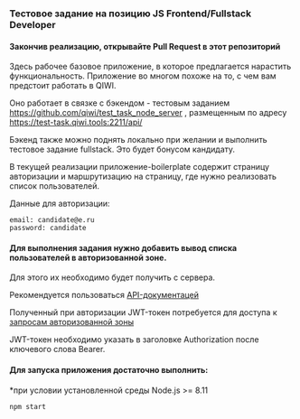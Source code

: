 ### Тестовое задание на позицию JS Frontend/Fullstack Developer

#### Закончив реализацию, открывайте Pull Request в этот репозиторий

Здесь рабочее базовое приложение, в которое предлагается нарастить функциональность.
Приложение во многом похоже на то, с чем вам предстоит работать в QIWI.

Оно работает в связке с бэкендом - тестовым заданием https://github.com/qiwi/test_task_node_server
, размещенным по адресу https://test-task.qiwi.tools:2211/api/

Бэкенд также можно поднять локально при желании и выполнить тестовое задание fullstack. Это будет бонусом кандидату.

В текущей реализации приложение-boilerplate содержит страницу авторизации и маршрутизацию на страницу, где нужно реализовать список пользователей.

Данные для авторизации:
```
email: candidate@e.ru
password: candidate
```

#### Для выполнения задания нужно добавить вывод списка пользователей в авторизованной зоне.
Для этого их необходимо будет получить с сервера.

Рекомендуется пользоваться [API-документацей](https://qiwi.github.io/test_task_node_server/)

Полученный при авторизации JWT-токен потребуется для доступа к [запросам авторизованной зоны](https://qiwi.github.io/test_task_node_server/#api-User)

JWT-токен необходимо указать в заголовке Authorization после ключевого слова Bearer.

#### Для запуска приложения достаточно выполнить:
*при условии установленной среды Node.js >= 8.11

```
npm start
```